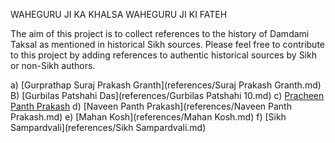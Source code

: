 WAHEGURU JI KA KHALSA WAHEGURU JI KI FATEH

The aim of this project is to collect references to the history of Damdami Taksal as mentioned in historical Sikh sources. Please feel free to contribute to this project by adding references to authentic historical sources by Sikh or non-Sikh authors.

a) [Gurprathap Suraj Prakash Granth](references/Suraj Prakash Granth.md)
B) [Gurbilas Patshahi Das](references/Gurbilas Patshahi 10.md)
c) [Pracheen Panth Prakash](references/)
d) [Naveen Panth Prakash](references/Naveen Panth Prakash.md)
e) [Mahan Kosh](references/Mahan Kosh.md)
f) [Sikh Sampardvali](references/Sikh Sampardvali.md)
